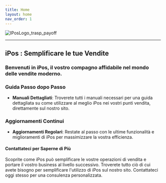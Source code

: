 ```yaml
---
title: Home
layout: home
nav_order: 1
---
```


![IPosLogo_trasp_payoff](https://github.com/BBCWiki/IPos-Manuals/assets/164161230/f0408e60-2c94-4149-96ce-c59a1226880d)

_________________________________________________________________________________

## iPos : Semplificare le tue Vendite

### Benvenuti in iPos, il vostro compagno affidabile nel mondo delle vendite moderno.


### Guida Passo dopo Passo

- **Manuali Dettagliati**: Troverete tutti i manuali necessari per una guida dettagliata su come utilizzare al meglio iPos nei vostri punti vendita, direttamente sul nostro sito.


### Aggiornamenti Continui 

- **Aggiornamenti Regolari**: Restate al passo con le ultime funzionalità e miglioramenti di iPos per massimizzare la vostra efficienza.


#### Contattateci per Saperne di Più

Scoprite come iPos può semplificare le vostre operazioni di vendita e portare il vostro business al livello successivo. Troverete tutto ciò di cui avete bisogno per semplificare l'utilizzo di iPos sul nostro sito. Contattateci oggi stesso per una consulenza personalizzata.
